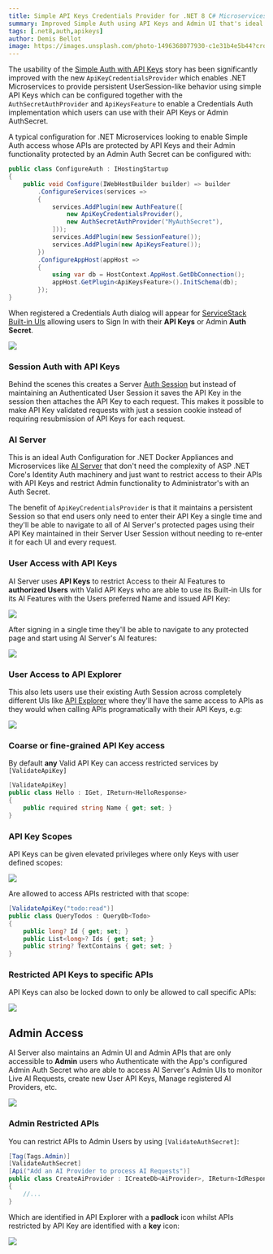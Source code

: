 ```yaml
---
title: Simple API Keys Credentials Provider for .NET 8 C# Microservices
summary: Improved Simple Auth using API Keys and Admin UI that's ideal for .NET 8 C# Microservices
tags: [.net8,auth,apikeys]
author: Demis Bellot
image: https://images.unsplash.com/photo-1496368077930-c1e31b4e5b44?crop=entropy&fit=crop&h=1000&w=2000
---
```


The usability of the [Simple Auth with API Keys](https://docs.servicestack.net/auth/admin-apikeys) story has
been significantly improved with the new `ApiKeyCredentialsProvider` which enables .NET Microservices to provide
persistent UserSession-like behavior using simple API Keys which can be configured together with the
`AuthSecretAuthProvider` and `ApiKeysFeature` to enable a Credentials Auth implementation which users can
use with their API Keys or Admin AuthSecret.

A typical configuration for .NET Microservices looking to enable Simple Auth access whose APIs are protected
by API Keys and their Admin functionality protected by an Admin Auth Secret can be configured with:

```csharp
public class ConfigureAuth : IHostingStartup
{
    public void Configure(IWebHostBuilder builder) => builder
        .ConfigureServices(services =>
        {
            services.AddPlugin(new AuthFeature([
                new ApiKeyCredentialsProvider(),
                new AuthSecretAuthProvider("MyAuthSecret"),
            ]));
            services.AddPlugin(new SessionFeature());
            services.AddPlugin(new ApiKeysFeature());
        })
        .ConfigureAppHost(appHost =>
        {
            using var db = HostContext.AppHost.GetDbConnection();
            appHost.GetPlugin<ApiKeysFeature>().InitSchema(db);
        });
}
```

When registered a Credentials Auth dialog will appear for [ServiceStack Built-in UIs](https://servicestack.net/auto-ui)
allowing users to Sign In with their **API Keys** or Admin **Auth Secret**.

![](/img/posts/apikey-credentials-auth/ai-server-auth-apiexplorer.png)

### Session Auth with API Keys

Behind the scenes this creates a Server [Auth Session](https://docs.servicestack.net/auth/sessions)
but instead of maintaining an Authenticated User Session it saves the API Key in the session then attaches the API Key
to each request. This makes it possible to make API Key validated requests with just a session cookie instead of
requiring resubmission of API Keys for each request.

### AI Server

This is an ideal Auth Configuration for .NET Docker Appliances and Microservices like [AI Server](/posts/ai-server)
that don't need the complexity of ASP .NET Core's Identity Auth machinery and just want to restrict access to their APIs
with API Keys and restrict Admin functionality to Administrator's with an Auth Secret.

The benefit of `ApiKeyCredentialsProvider` is that it maintains a persistent Session so that end users
only need to enter their API Key a single time and they'll be able to navigate to all of AI Server's protected
pages using their API Key maintained in their Server User Session without needing to re-enter it for each UI and
every request.

### User Access with API Keys

AI Server uses **API Keys** to restrict Access to their AI Features to **authorized Users** with Valid API Keys who
are able to use its Built-in UIs for its AI Features with the Users preferred Name and issued API Key:

![](/img/posts/apikey-credentials-auth/ai-server-auth-user.png)

After signing in a single time they'll be able to navigate to any protected page and start using AI Server's
AI features:

![](/img/posts/apikey-credentials-auth/ai-server-auth-user-chat.png)

### User Access to API Explorer

This also lets users use their existing Auth Session across completely different UIs
like [API Explorer](https://docs.servicestack.net/api-explorer)
where they'll have the same access to APIs as they would when calling APIs programatically with their API Keys, e.g:

![](/img/posts/apikey-credentials-auth/ai-server-auth-apiexplorer-api.png)

### Coarse or fine-grained API Key access

By default **any** Valid API Key can access restricted services by `[ValidateApiKey]`

```csharp
[ValidateApiKey]
public class Hello : IGet, IReturn<HelloResponse>
{
    public required string Name { get; set; }
}
```

### API Key Scopes

API Keys can be given elevated privileges where only Keys with user defined scopes:

![](https://docs.servicestack.net/img/pages/auth/simple/admin-ui-apikeys-edit.png)

Are allowed to access APIs restricted with that scope:

```csharp
[ValidateApiKey("todo:read")]
public class QueryTodos : QueryDb<Todo>
{
    public long? Id { get; set; }
    public List<long>? Ids { get; set; }
    public string? TextContains { get; set; }
}
```

### Restricted API Keys to specific APIs 

API Keys can also be locked down to only be allowed to call specific APIs:

![](https://docs.servicestack.net/img/pages/auth/simple/admin-ui-apikeys-restrict-to.png)

## Admin Access

AI Server also maintains an Admin UI and Admin APIs that are only accessible to **Admin** users who 
Authenticate with the App's configured Admin Auth Secret who are able to access AI Server's Admin
UIs to monitor Live AI Requests, create new User API Keys, Manage registered AI Providers, etc. 

![](/img/posts/apikey-credentials-auth/ai-server-auth-admin-jobs.png)

### Admin Restricted APIs

You can restrict APIs to Admin Users by using `[ValidateAuthSecret]`: 

```csharp
[Tag(Tags.Admin)]
[ValidateAuthSecret]
[Api("Add an AI Provider to process AI Requests")]
public class CreateAiProvider : ICreateDb<AiProvider>, IReturn<IdResponse>
{
    //...
}
```

Which are identified in API Explorer with a **padlock** icon whilst APIs restricted by API Key are 
identified with a **key** icon:

![](/img/posts/apikey-credentials-auth/ai-server-auth-apiexplorer-admin.png)
